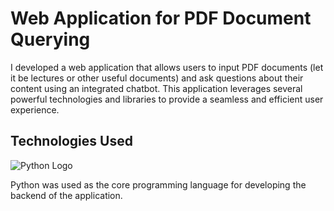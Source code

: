 <h1>Web Application for PDF Document Querying</h1>

I developed a web application that allows users to input PDF documents (let it be lectures or other useful documents) and ask questions about their content using an integrated chatbot. This application leverages several powerful technologies and libraries to provide a seamless and efficient user experience.


<h2>Technologies Used</h2>

![Python Logo]("https://upload.wikimedia.org/wikipedia/commons/f/f8/Python_logo_and_wordmark.svg")





Python was used as the core programming language for developing the backend of the application.



